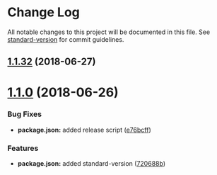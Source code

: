 # Change Log

All notable changes to this project will be documented in this file. See [standard-version](https://github.com/conventional-changelog/standard-version) for commit guidelines.

## [1.1.32](https://github.com/chase2981/angular-cli-lib/compare/v1.1.31...v1.1.32) (2018-06-27)



<a name="1.1.0"></a>
# [1.1.0](https://github.com/chase2981/angular-cli-lib/compare/v1.0.1...v1.1.0) (2018-06-26)


### Bug Fixes

* **package.json:** added release script ([e76bcff](https://github.com/chase2981/angular-cli-lib/commit/e76bcff))


### Features

* **package.json:** added standard-version ([720688b](https://github.com/chase2981/angular-cli-lib/commit/720688b))
